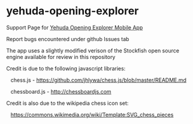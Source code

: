 # yehuda-opening-explorer
Support Page for [Yehuda Opening Explorer Mobile App](http://chessopeningsapp.com/)

Report bugs encountered under github Issues tab

The app uses a slightly modified verison of the Stockfish open source engine available for review in this repository

Credit is due to the following javascript libraries:

&nbsp;&nbsp;&nbsp;chess.js - https://github.com/jhlywa/chess.js/blob/master/README.md

&nbsp;&nbsp;&nbsp;chessboard.js - http://chessboardjs.com

Credit is also due to the wikipedia chess icon set:

&nbsp;&nbsp;&nbsp;https://commons.wikimedia.org/wiki/Template:SVG_chess_pieces
